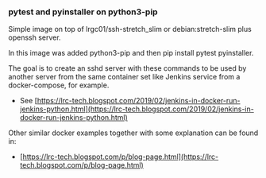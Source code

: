 ### pytest and pyinstaller on python3-pip

Simple image on top of lrgc01/ssh-stretch_slim or debian:stretch-slim plus openssh server.

In this image was added python3-pip and then pip install pytest pyinstaller.

The goal is to create an sshd server with these commands to be used by another server from the same container set like Jenkins service from a docker-compose, for example.


- See [https://lrc-tech.blogspot.com/2019/02/jenkins-in-docker-run-jenkins-python.html](https://lrc-tech.blogspot.com/2019/02/jenkins-in-docker-run-jenkins-python.html)

Other similar docker examples together with some explanation can be found in:

 - [https://lrc-tech.blogspot.com/p/blog-page.html](https://lrc-tech.blogspot.com/p/blog-page.html)

